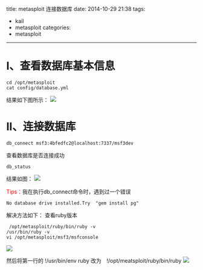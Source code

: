 title: metasploit 连接数据库
date: 2014-10-29 21:38
tags:
- kail
- metasploit
categories:
- metasploit
---

# I、查看数据库基本信息
```
cd /opt/metasploit
cat config/database.yml
```
结果如下图所示：
![](https://img.blog.csdn.net/20141029212002844)

# II、连接数据库
```
db_connect msf3:4bfedfc2@localhost:7337/msf3dev
```
查看数据库是否连接成功
```
db_status
```
结果如图：
![](https://img.blog.csdn.net/20141029212419589)

<font color="red">Tips：</font>我在执行db_connect命令时，遇到过一个错误
```
No database drive installed.Try  "gem install pg"
```
解决方法如下：
查看ruby版本
```cd /opt/metasploit/msf3
 /opt/metasploit/ruby/bin/ruby -v
/usr/bin/ruby -v
vi /opt/metasploit/msf3/msfconsole  
```

![](https://img.blog.csdn.net/20141029213346728)

然后将第一行的 !/usr/bin/env ruby 改为　!/opt/meatsploit/ruby/bin/ruby
![](https://img.blog.csdn.net/20141029213350550)


